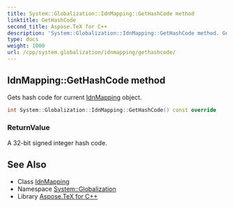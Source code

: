 ```yaml
---
title: System::Globalization::IdnMapping::GetHashCode method
linktitle: GetHashCode
second_title: Aspose.TeX for C++
description: 'System::Globalization::IdnMapping::GetHashCode method. Gets hash code for current IdnMapping object in C++.'
type: docs
weight: 1000
url: /cpp/system.globalization/idnmapping/gethashcode/
---
```

## IdnMapping::GetHashCode method


Gets hash code for current [IdnMapping](../) object.

```cpp
int System::Globalization::IdnMapping::GetHashCode() const override
```


### ReturnValue

A 32-bit signed integer hash code.

## See Also

* Class [IdnMapping](../)
* Namespace [System::Globalization](../../)
* Library [Aspose.TeX for C++](../../../)
